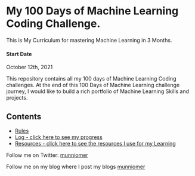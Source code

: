 # My 100 Days of Machine Learning Coding Challenge. 

This is My Curriculum for mastering Machine Learning in 3 Months.

#### Start Date
October 12th, 2021

This repository contains all my 100 days of Machine Learning Coding challenges. At the end of this 100 Days of Machine Learning challenge journey, I would like to build a rich portfolio of Machine Learning Skills and projects.

## Contents

* [Rules](rules.md)
* [Log - click here to see my progress](log.md)
* [Resources - click here to see the resources I use for my Learning](resources.md)


Follow me on Twitter: [munniomer](https://twitter.com/munniomer)

Follow me on my blog where I post my blogs [munniomer](https://medium.com/@munniomer/)



